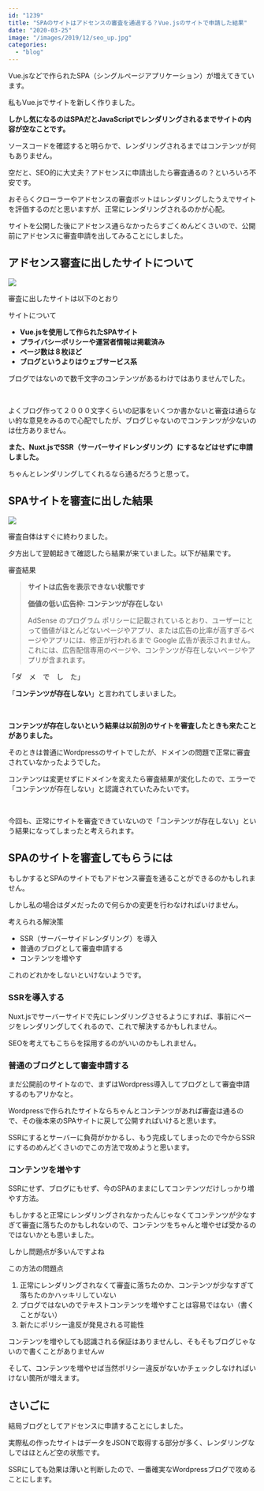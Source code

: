 ```yaml
---
id: "1239"
title: "SPAのサイトはアドセンスの審査を通過する？Vue.jsのサイトで申請した結果"
date: "2020-03-25"
image: "/images/2019/12/seo_up.jpg"
categories: 
  - "blog"
---
```


Vue.jsなどで作られたSPA（シングルページアプリケーション）が増えてきています。

私もVue.jsでサイトを新しく作りました。

**しかし気になるのはSPAだとJavaScriptでレンダリングされるまでサイトの内容が空なことです。**

ソースコードを確認すると明らかで、レンダリングされるまではコンテンツが何もありません。

空だと、SEO的に大丈夫？アドセンスに申請出したら審査通るの？といろいろ不安です。

おそらくクローラーやアドセンスの審査ボットはレンダリングしたうえでサイトを評価するのだと思いますが、正常にレンダリングされるのかが心配。

サイトを公開した後にアドセンス通らなかったらすごくめんどくさいので、公開前にアドセンスに審査申請を出してみることにしました。

## アドセンス審査に出したサイトについて

![](../../assets/images/2020/02/RocketLaunch.jpg)

審査に出したサイトは以下のとおり

サイトについて

- **Vue.jsを使用して作られたSPAサイト**
- **プライバシーポリシーや運営者情報は掲載済み**
- **ページ数は８枚ほど**
- **ブログというよりはウェブサービス系**

ブログではないので数千文字のコンテンツがあるわけではありませんでした。

 

よくブログ作って２０００文字くらいの記事をいくつか書かないと審査は通らない的な意見をみるので心配でしたが、ブログじゃないのでコンテンツが少ないのは仕方ありません。

**また、Nuxt.jsでSSR（サーバーサイドレンダリング）にするなどはせずに申請しました。**

ちゃんとレンダリングしてくれるなら通るだろうと思って。

## SPAサイトを審査に出した結果

![](../../assets/images/2020/02/ai.png)

審査自体はすぐに終わりました。

夕方出して翌朝起きて確認したら結果が来ていました。以下が結果です。

審査結果

> **サイトは広告を表示できない状態です**
> 
> **価値の低い広告枠: コンテンツが存在しない**
> 
> AdSense のプログラム ポリシーに記載されているとおり、ユーザーにとって価値がほとんどないページやアプリ、または広告の比率が高すぎるページやアプリには、修正が行われるまで Google 広告が表示されません。これには、広告配信専用のページや、コンテンツが存在しないページやアプリが含まれます。

「ダ　メ　で　し　た」

「**コンテンツが存在しない**」と言われてしまいました。

 

**コンテンツが存在しないという結果は以前別のサイトを審査したときも来たことがありました。**

そのときは普通にWordpressのサイトでしたが、ドメインの問題で正常に審査されていなかったようでした。

コンテンツは変更せずにドメインを変えたら審査結果が変化したので、エラーで「コンテンツが存在しない」と認識されていたみたいです。

 

今回も、正常にサイトを審査できていないので「コンテンツが存在しない」という結果になってしまったと考えられます。

## SPAのサイトを審査してもらうには

もしかするとSPAのサイトでもアドセンス審査を通ることができるのかもしれません。

しかし私の場合はダメだったので何らかの変更を行わなければいけません。

考えられる解決策

- SSR（サーバーサイドレンダリング）を導入
- 普通のブログとして審査申請する
- コンテンツを増やす

これのどれかをしないといけないようです。

### SSRを導入する

Nuxt.jsでサーバーサイドで先にレンダリングさせるようにすれば、事前にページをレンダリングしてくれるので、これで解決するかもしれません。

SEOを考えてもこちらを採用するのがいいのかもしれません。

### 普通のブログとして審査申請する

まだ公開前のサイトなので、まずはWordpress導入してブログとして審査申請するのもアリかなと。

Wordpressで作られたサイトならちゃんとコンテンツがあれば審査は通るので、その後本来のSPAサイトに戻して公開すればいけると思います。

SSRにするとサーバーに負荷がかかるし、もう完成してしまったので今からSSRにするのめんどくさいのでこの方法で攻めようと思います。

### コンテンツを増やす

SSRにせず、ブログにもせず、今のSPAのままにしてコンテンツだけしっかり増やす方法。

もしかすると正常にレンダリングされなかったんじゃなくてコンテンツが少なすぎて審査に落ちたのかもしれないので、コンテンツをちゃんと増やせば受かるのではないかとも思いました。

しかし問題点が多いんですよね

この方法の問題点

1. 正常にレンダリングされなくて審査に落ちたのか、コンテンツが少なすぎて落ちたのかハッキリしていない
2. ブログではないのでテキストコンテンツを増やすことは容易ではない（書くことがない）
3. 新たにポリシー違反が発見される可能性

コンテンツを増やしても認識される保証はありませんし、そもそもブログじゃないので書くことがありませんｗ

そして、コンテンツを増やせば当然ポリシー違反がないかチェックしなければいけない箇所が増えます。

## さいごに

結局ブログとしてアドセンスに申請することにしました。

実際私の作ったサイトはデータをJSONで取得する部分が多く、レンダリングなしではほとんど空の状態です。

SSRにしても効果は薄いと判断したので、一番確実なWordpressブログで攻めることにします。
